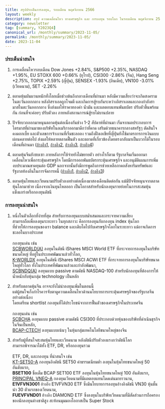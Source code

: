 ```yaml
---
title: สรุปประเด็นการลงทุน, รอบเดือน พฤศจิกายน 2566
layout: weekly
description: สรุป ความเคลื่อนไหว ทางเศรษฐกิจ และ การลงทุน รอบโลก ในรอบเดือน พฤศจิกายน 2566
category: newsletter
tag: [summary, Y2023Q4]
canonical_url: /monthly/summary/2023-11-05/
permalink: /monthly/summary/2023-11-05/
date: 2023-11-04
---
```


### ประเด็นน่าสนใจ

1. การเคลื่อนไหวรอบเดือน Dow Jones +2.84%, S&P500 +2.35%, NASDAQ +1.95%, EU STOXX 600 +0.66% (ยุโรป), CSI300 -2.86% (จีน), Hang Seng +2.75%, TOPIX +2.59% (ญี่ปุ่น), SENSEX -1.93% (อินเดีย), VN100 -3.01% (เวียดนาม), SET -2.26%

2. ตลาดหุ้นผันผวนหนักทั่งโลกเมื่อช่วงต้นถึงกลางเดือนที่ผ่านมา หลังมีความเสี่ยงว่าจะเกิดสงครามในตะวันออกกลาง หลังอิสราเอลถูกโจมตี และเกิดการสู้รบกันระหว่างอิสราเอลและกองกำลังฮามาสในตะวันออกกลาง ซึ่งส่งผลให้ราคาทองคำ น้ำมัน และผลตอบแทนพันธบัตร ปรับตัวขึ้นพร้อมกัน ก่อนที่จะค่อยๆ ปรับตัวลง ภายหลังสถานการณ์สู้รบไม่บานปลาย

3. ปัจจัยบวกออกมาหนุนตลาดหุ้นต่อเนื่องกันช่วง 1-2 สัปดาห์ที่ผ่านมา เริ่มจากผลประกอบการไตรมาสที่ผ่านมาของบริษัทในอเมริกาออกมาดีกว่าที่คาด เสริมด้วยธนาคารกลางสหรัฐๆ ตัดสินใจคงดอกเบี้ย และตัวเลขการจ้างงานที่เริ่มชะลอลง รวมถึงฝั่งเอเชียที่ญี่ปุ่นยังใช้มาตรการการเงินแบบผ่อนคลายต่อไป ส่งผลให้หลายตลาดฟื้นตัว และตลาดที่เกี่ยวข้องโดยตรงกลับมาเป็นบวกได้ในรอบเดือนที่ผ่านมา
([อ้างอิง1](https://www.cnbc.com/2023/10/17/stock-markets-excitement-over-earnings-give-markets-a-relief-rally-.html), 
[อ้างอิง2](https://www.cnbc.com/2023/11/02/stock-markets-the-fed-keeps-rates-markets-celebrate.html), 
[อ้างอิง3](https://www.cnbc.com/2023/11/03/bad-news-for-the-economy-is-good-news-for-the-stock-market-as-long-as-it-doesnt-get-too-bad.html), 
[อ้างอิง4](https://www.cnbc.com/2023/10/31/boj-increases-flexibility-on-yield-curve-control-keeps-rates-unchanged.html)) 

4. ตลาดหุ้นจีนยังซบเซา ภายหลังการใช้จ่ายยังไม่ขยายตัว อย่างไรก็ตาม รัฐบาลจีนเริ่มออกมาเคลื่อนไหวเพื่อกระตุ้นเศรษฐกิจ โดยมีการออกพันธบัตรกระตุ้นเศรษฐกิจ และอนุมัติแผนการเพิ่มงบประมาณขาดทุนต่อ GDP นอกจากนั้นยังมีการพูดถึงการช่วยเหลือภาคอสังหาริมทรัพย์และรัฐบาลท้องถิ่นในการจัดการหนี้
([อ้างอิง1](https://www.cnbc.com/2023/10/13/china-economy-september-cpi-unexpectedly-flat.html), 
[อ้างอิง2](https://www.reuters.com/markets/rates-bonds/china-issue-137-bln-sovereign-debt-support-economy-2023-10-24/), 
[อ้างอิง3](https://www.cnbc.com/2023/11/01/china-sets-the-tone-on-real-estate-local-government-support.html)) 

5. ตลาดหุ้นไทยและเวียดนามปรับตัวลงอย่างต่อเนื่องมาสองเดือนติดต่อกัน แม้มีปัจจัยหนุนจากตลาดหุ้นโลกมาช่วย เนื่องจากเงินทุนไหลออก เป็นโอกาสสำหรับนักลงทุนรายย่อยในการสะสมหุ้นแข็งแกร่งหรือกองทุนดัชนี



### การลงทุนน่าสนใจ

1. หนึ่งในตัวเลือกที่ง่ายที่สุด สำหรับการลงทุนแบบสม่ำเสมอและกระจายความเสี่ยง  
สามารถถือเพื่อลงทุนระยะยาว ในทุกสภาวะ คือการลงทุนกับกองทุน index หุ้นโลก  
ที่ช่วยให้การลงทุนของเรา balance และเติบโตไปกับเศรษฐกิจโลกในระยะยาว แม้อาจเกิดการชะลอในบางประเทศ<br><br>
กองทุนเด่น เช่น  
[SCBWORLD(A)](https://www.finnomena.com/fund/SCBWORLD(A)) ลงทุนในดัชนี iShares MSCI World ETF ที่กระจายการลงทุนในบริษัทขนาดใหญ่ ที่อยู่ในประเทศพัฒนาแล้วทั่วโลก,  
[K-WORLDX](https://www.finnomena.com/fund/K-WORLDX) ลงทุนในดัชนี iShares MSCI ACWI ETF ที่กระจายการลงทุนในบริษัทขนาดใหญ่ทั่วโลก ทั้งในประเทศที่พัฒนาแล้วและกำลังพัฒนา,  
[SCBNDQ(A)](https://www.finnomena.com/fund/SCBNDQ(A)) ลงทุนแบบ passive ตามดัชนี NASDAQ-100 สำหรับนักลงทุนที่ต้องการให้น้ำหนักกับหุ้นกลุ่ม technology เป็นหลัก  

2. สำหรับตลาดหุ้นจีน อาจจะยังไม่น่าลงทุนเพิ่มในตอนนี้  
แต่ผู้สนใจเก็งกำไรควรจับตาดูความเคลื่อนไหวด้านนโยบายการกระตุ้นเศรษฐกิจของรัฐบาลจีนอย่างต่อเนื่อง  
โดยเตรียม shortlist กองทุนที่ได้ประโยชน์จากการฟื้นตัวของเศรษฐกิจในประเทศจีน<br><br>
กองทุนเด่น เช่น  
[SCBCHA](https://www.finnomena.com/fund/SCBCHA) ลงทุนแบบ passive ตามดัชนี CSI300 ที่ประกอบด้วยหุ้นของบริษัทที่ดำเนินธุรกิจในจีนเป็นหลัก,  
[BCAP-CTECH](https://www.finnomena.com/fund/BCAP-CTECH) ลงทุนแบบเน้นๆ ในหุ้นกลุ่มเทคโนโลยีขนาดใหญ่ของจีน

3. สำหรับผู้ที่สนใจสะสมหุ้นไทยและเวียดนาม หลังดัชนีปรับตัวลงแรงกว่าดัชนีโลก  
สามารถพิจารณาได้ทั้ง ETF, DR, หรือกองทุนรวม<br><br>
ETF, DR, และกองทุน ที่น่าสนใจ เช่น  
[KT-SET50-A](https://www.finnomena.com/fund/KT-SET50-A) กองทุนอิงดัชนี SET50 ค่าธรรมเนียมต่ำ ลงทุนในหุ้นไทยขนาดใหญ่ 50 อันดับแรก,  
**BSET100** ชื่อเต็ม BCAP SET100 ETF ลงทุนในหุ้นไทยขนาดใหญ่ 100 อันดับแรก,  
[PRINCIPAL VNEQ-A](https://www.finnomena.com/fund/PRINCIPAL%20VNEQ-A) กองทุนเวียดนามที่มีผลตอบแทนโดดเด่นมายาวนาน,  
**E1VFVN3001** อ้างอิง E1VFVN30 ETF ซึ่งมีนโยบายการลงทุนอ้างอิงดัชนี VN30 หุ้นชั้นนำ 30 ตัวแรกของเวียดนาม,  
**FUEVFVND01** อ้างอิง DIAMOND ETF ซึ่งลงทุนในบริษัทเวียดนามที่มีสัดส่วนการถือครองของนักลงทุนต่างชาติสูง สะท้อนมุมมองโอกาสเป็น Super Stock 
